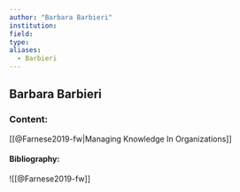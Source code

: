 ```yaml
---
author: "Barbara Barbieri"
institution:
field:
type:
aliases:
  - Barbieri
---
```


## Barbara Barbieri

### Content:
[[@Farnese2019-fw|Managing Knowledge In Organizations]]

#### Bibliography:

![[@Farnese2019-fw]]